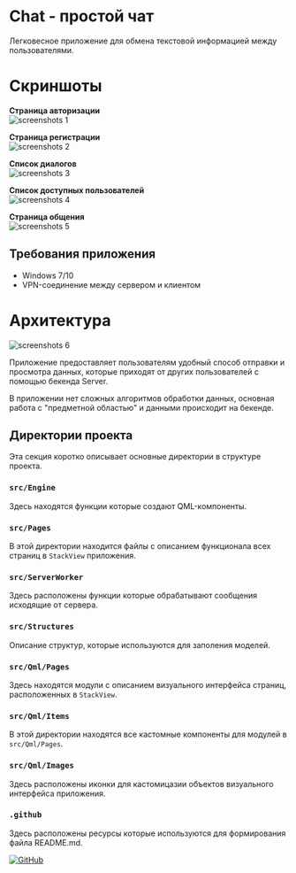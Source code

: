 # Chat - простой чат
Легковесное приложение для обмена текстовой информацией между пользователями.

# Скриншоты
**Страница авторизации**  
![screenshots 1](https://github.com/EDIT89/Chat/blob/main/.github/LoginPage.png)  

**Страница регистрации**  
![screenshots 2](https://github.com/EDIT89/Chat/blob/main/.github/SignUpPage.png)  

**Список диалогов**  
![screenshots 3](https://github.com/EDIT89/Chat/blob/main/.github/Dialogs.png)  

**Список доступных пользователей**  
![screenshots 4](https://github.com/EDIT89/Chat/blob/main/.github/UsersPage.png)  

**Страница общения**  
![screenshots 5](https://github.com/EDIT89/Chat/blob/main/.github/Conversation.png)  

## Требования приложения
+ Windows 7/10
+ VPN-соединение между сервером и клиентом

# Архитектура
![screenshots 6](https://github.com/EDIT89/Chat/blob/main/.github/App%20architecture.png)  

Приложение предоставляет пользователям удобный способ отправки и просмотра данных, 
которые приходят от других пользователей с помощью бекенда Server.

В приложении нет сложных алгоритмов обработки данных, основная работа с 
"предметной областью" и данными происходит на бекенде.

## Директории проекта
Эта секция коротко описывает основные директории в структуре проекта.

### `src/Engine`

Здесь находятся функции которые создают QML-компоненты.

### `src/Pages`

В этой директории находится файлы с описанием функционала
всех страниц в `StackView` приложения.

### `src/ServerWorker`

Здесь расположены функции которые обрабатывают сообщения исходящие от сервера.

### `src/Structures`

Описание структур, которые используются для заполения моделей.

### `src/Qml/Pages`

Здесь находятся модули с описанием визуального интерфейса страниц, 
расположенных в `StackView`.

### `src/Qml/Items`

В этой директории находятся все кастомные компоненты для модулей в `src/Qml/Pages`.

### `src/Qml/Images`

Здесь расположены иконки для кастомицазии объектов визуального интерфейса приложения. 

### `.github`

Здесь расположены ресурсы которые используются для формирования файла README.md.


[![GitHub](https://img.shields.io/badge/-Мой_GitHub-333?style=for-the-badge&logo=GitHub&logoColor=fff)](https://github.com/EDIT89)
